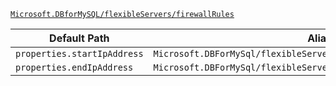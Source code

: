 [`Microsoft.DBforMySQL/flexibleServers/firewallRules`](https://docs.microsoft.com/en-us/azure/templates/microsoft.dbformysql/flexibleservers/firewallrules)

| Default Path | Alias |
|---|---|
| `properties.startIpAddress` | `Microsoft.DBForMySql/flexibleServers/firewallRules/startIpAddress` |
| `properties.endIpAddress` | `Microsoft.DBForMySql/flexibleServers/firewallRules/endIpAddress` |

